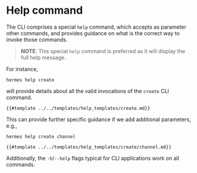 # Help command

The CLI comprises a special `help` command, which accepts as parameter other commands, and provides guidance on what is the correct way to invoke those commands.

> __NOTE__: This special `help` command is preferred as it will display the full help
> message.

For instance,

```shell
hermes help create
```

will provide details about all the valid invocations of the `create` CLI command.

```
{{#template ../../templates/help_templates/create.md}}
```

This can provide further specific guidance if we add additional parameters, e.g., 

```shell
hermes help create channel
```

```shell
{{#template ../../templates/help_templates/create/channel.md}}
```

Additionally, the `-h`/`--help` flags typical for CLI applications work on
all commands.
